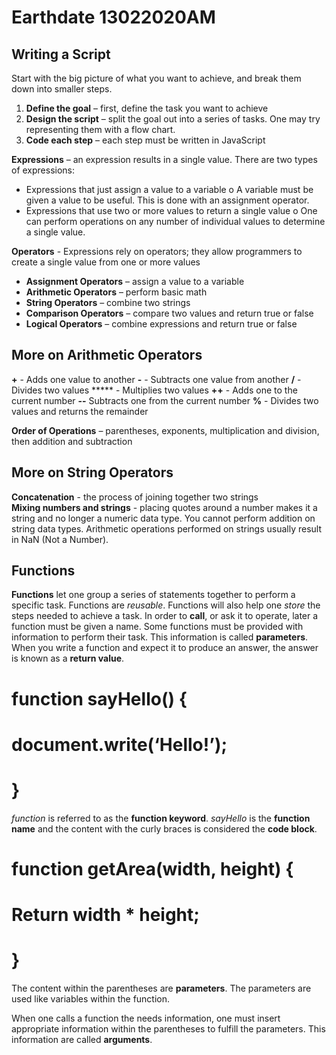 # Earthdate 13022020AM

## Writing a Script

Start with the big picture of what you want to achieve, and break them down into smaller steps.

1.	**Define the goal** – first, define the task you want to achieve
2.	**Design the script** – split the goal out into a series of tasks. One may try representing them with a flow chart.
3.	**Code each step** – each step must be written in JavaScript

**Expressions** – an expression results in a single value. There are two types of expressions:
-	Expressions that just assign a value to a variable
o	A variable must be given a value to be useful. This is done with an assignment operator.
-	Expressions that use two or more values to return a single value
o	One can perform operations on any number of individual values to determine a single value.

**Operators** - Expressions rely on operators; they allow programmers to create a single value from one or more values
-	**Assignment Operators** – assign a value to a variable
-	**Arithmetic Operators** – perform basic math
-	**String Operators** – combine two strings
-	**Comparison Operators** – compare two values and return true or false
-	**Logical Operators** – combine expressions and return true or false

## More on Arithmetic Operators

**+** - Adds one value to another
**-** - Subtracts one value from another
**/** - Divides two values
***** - Multiplies two values
**++** - Adds one to the current number
**--** Subtracts one from the current number
**%** - Divides two values and returns the remainder

**Order of Operations** – parentheses, exponents, multiplication and division, then addition and subtraction

## More on String Operators

**Concatenation** - the process of joining together two strings  
**Mixing numbers and strings** - placing quotes around a number makes it a string and no longer a numeric data type. You cannot perform addition on string data types. Arithmetic operations performed on strings usually result in NaN (Not a Number).  

## Functions  

**Functions** let one group a series of statements together to perform a specific task. Functions are *reusable*. Functions will also help one *store* the steps needed to achieve a task. In order to **call**, or ask it to operate, later a function must be given a name. Some functions must be provided with information to perform their task. This information is called **parameters**. When you write a function and expect it to produce an answer, the answer is known as a **return value**.  

# function sayHello() {
# document.write(‘Hello!’);
# }

*function* is referred to as the **function keyword**. *sayHello* is the **function name** and the content with the curly braces is considered the **code block**.

# function getArea(width, height) {
# Return width * height;
# }

The content within the parentheses are **parameters**. The parameters are used like variables within the function.

When one calls a function the needs information, one must insert appropriate information within the parentheses to fulfill the parameters. This information are called **arguments**.
